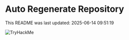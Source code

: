 # Auto Regenerate Repository

This README was last updated: 2025-06-14 09:51:19

 ![TryHackMe](https://tryhackme.com/badge/533634)